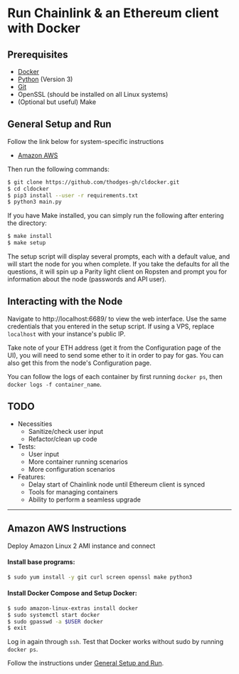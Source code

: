 # Run Chainlink & an Ethereum client with Docker

## Prerequisites

- [Docker](https://docs.docker.com/install/#supported-platforms)
- [Python](https://www.python.org/downloads/) (Version 3)
- [Git](https://git-scm.com/downloads)
- OpenSSL (should be installed on all Linux systems)
- (Optional but useful) Make

## General Setup and Run

Follow the link below for system-specific instructions
- [Amazon AWS](#amazon-aws-instructions)

Then run the following commands:

```bash
$ git clone https://github.com/thodges-gh/cldocker.git
$ cd cldocker
$ pip3 install --user -r requirements.txt
$ python3 main.py
```

If you have Make installed, you can simply run the following after entering the directory:

```bash
$ make install
$ make setup
```

The setup script will display several prompts, each with a default value, and will start the node for you when complete. If you take the defaults for all the questions, it will spin up a Parity light client on Ropsten and prompt you for information about the node (passwords and API user).

## Interacting with the Node

Navigate to http://localhost:6689/ to view the web interface. Use the same credentials that you entered in the setup script. If using a VPS, replace `localhost` with your instance's public IP.

Take note of your ETH address (get it from the Configuration page of the UI), you will need to send some ether to it in order to pay for gas. You can also get this from the node's Configuration page.

You can follow the logs of each container by first running `docker ps`, then `docker logs -f container_name`.

## TODO

- Necessities
	- Sanitize/check user input
	- Refactor/clean up code
- Tests:
	- User input
	- More container running scenarios
	- More configuration scenarios
- Features:
	- Delay start of Chainlink node until Ethereum client is synced
	- Tools for managing containers
	- Ability to perform a seamless upgrade

---

## Amazon AWS Instructions

Deploy Amazon Linux 2 AMI instance and connect

#### Install base programs:

```bash
$ sudo yum install -y git curl screen openssl make python3
```

#### Install Docker Compose and Setup Docker:

```bash
$ sudo amazon-linux-extras install docker
$ sudo systemctl start docker
$ sudo gpasswd -a $USER docker
$ exit
```

Log in again through `ssh`. Test that Docker works without sudo by running `docker ps`.

Follow the instructions under [General Setup and Run](#general-setup-and-run).